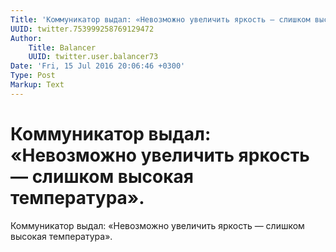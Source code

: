 ```yaml
---
Title: 'Коммуникатор выдал: «Невозможно увеличить яркость — слишком высокая температура».'
UUID: twitter.753999258769129472
Author:
    Title: Balancer
    UUID: twitter.user.balancer73
Date: 'Fri, 15 Jul 2016 20:06:46 +0300'
Type: Post
Markup: Text
---
```


# Коммуникатор выдал: «Невозможно увеличить яркость — слишком высокая температура».

Коммуникатор выдал: «Невозможно увеличить яркость — слишком
высокая температура».